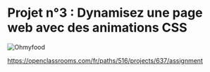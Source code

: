# Projet n°3 : Dynamisez une page web avec des animations CSS

![Ohmyfood](https://user.oc-static.com/upload/2022/06/22/16559011566667_FR_1117_P4_Banner-Ohmyfood.png)

https://openclassrooms.com/fr/paths/516/projects/637/assignment